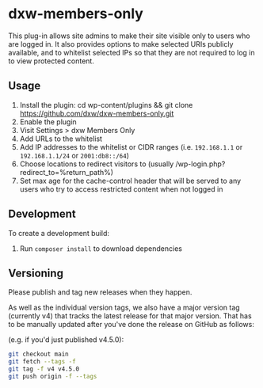 # dxw-members-only

This plug-in allows site admins to make their site visible only to users who are
logged in. It also provides options to make selected URIs publicly available, and
to whitelist selected IPs so that they are not required to log in to view protected
content.

## Usage

1. Install the plugin: cd wp-content/plugins && git clone https://github.com/dxw/dxw-members-only.git
2. Enable the plugin
3. Visit Settings > dxw Members Only
4. Add URLs to the whitelist
5. Add IP addresses to the whitelist or CIDR ranges (i.e. `192.168.1.1` or `192.168.1.1/24` or `2001:db8::/64`)
6. Choose locations to redirect visitors to (usually /wp-login.php?redirect\_to=%return\_path%)
7. Set max age for the cache-control header that will be served to any users who try to access restricted content when not logged in

## Development

To create a development build:
1. Run `composer install` to download dependencies

## Versioning

Please publish and tag new releases when they happen.

As well as the individual version tags, we also have a major version tag (currently v4) that tracks the latest release for that major version. That has to be manually updated after you've done the release on GitHub as follows:

(e.g. if you'd just published v4.5.0):

```sh
git checkout main
git fetch --tags -f
git tag -f v4 v4.5.0
git push origin -f --tags
```
